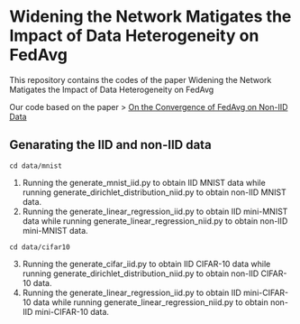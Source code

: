 # Widening the Network Matigates the Impact of Data Heterogeneity on FedAvg

This repository contains the codes of the paper Widening the Network Matigates the Impact of Data Heterogeneity on FedAvg

Our code based on the paper > [On the Convergence of FedAvg on Non-IID Data](https://arxiv.org/pdf/1907.02189.pdf)

## Genarating the IID and non-IID data

```
cd data/mnist
```
1. Running the generate_mnist_iid.py to obtain IID MNIST data while running generate_dirichlet_distribution_niid.py to obtain non-IID MNIST data.
2. Running the generate_linear_regression_iid.py to obtain IID mini-MNIST data while running generate_linear_regression_niid.py to obtain non-IID mini-MNIST data.
```
cd data/cifar10
```
3. Running the generate_cifar_iid.py to obtain IID CIFAR-10 data while running generate_dirichlet_distribution_niid.py to obtain non-IID CIFAR-10 data.
4. Running the generate_linear_regression_iid.py to obtain IID mini-CIFAR-10 data while running generate_linear_regression_niid.py to obtain non-IID mini-CIFAR-10 data.
